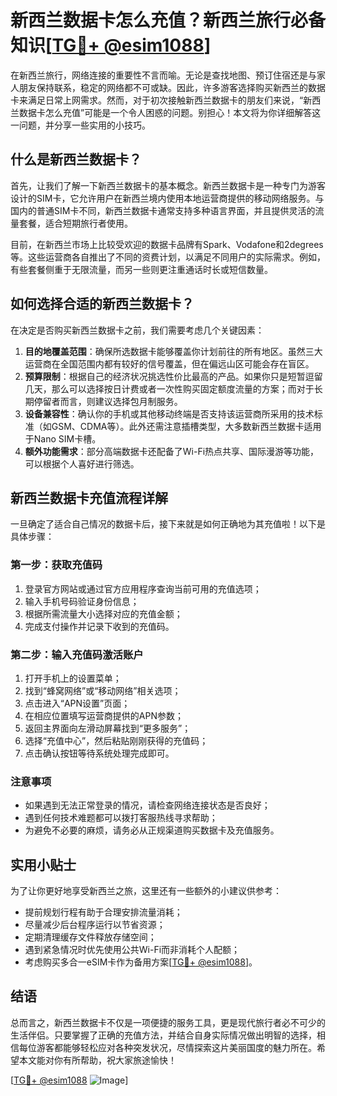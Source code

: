 # 新西兰数据卡怎么充值？新西兰旅行必备知识[[TG💪+ @esim1088](https://t.me/s/esim1088)]

在新西兰旅行，网络连接的重要性不言而喻。无论是查找地图、预订住宿还是与家人朋友保持联系，稳定的网络都不可或缺。因此，许多游客选择购买新西兰的数据卡来满足日常上网需求。然而，对于初次接触新西兰数据卡的朋友们来说，“新西兰数据卡怎么充值”可能是一个令人困惑的问题。别担心！本文将为你详细解答这一问题，并分享一些实用的小技巧。

## 什么是新西兰数据卡？

首先，让我们了解一下新西兰数据卡的基本概念。新西兰数据卡是一种专门为游客设计的SIM卡，它允许用户在新西兰境内使用本地运营商提供的移动网络服务。与国内的普通SIM卡不同，新西兰数据卡通常支持多种语言界面，并且提供灵活的流量套餐，适合短期旅行者使用。

目前，在新西兰市场上比较受欢迎的数据卡品牌有Spark、Vodafone和2degrees等。这些运营商各自推出了不同的资费计划，以满足不同用户的实际需求。例如，有些套餐侧重于无限流量，而另一些则更注重通话时长或短信数量。

## 如何选择合适的新西兰数据卡？

在决定是否购买新西兰数据卡之前，我们需要考虑几个关键因素：

1. **目的地覆盖范围**：确保所选数据卡能够覆盖你计划前往的所有地区。虽然三大运营商在全国范围内都有较好的信号覆盖，但在偏远山区可能会存在盲区。
2. **预算限制**：根据自己的经济状况挑选性价比最高的产品。如果你只是短暂逗留几天，那么可以选择按日计费或者一次性购买固定额度流量的方案；而对于长期停留者而言，则建议选择包月制服务。
3. **设备兼容性**：确认你的手机或其他移动终端是否支持该运营商所采用的技术标准（如GSM、CDMA等）。此外还需注意插槽类型，大多数新西兰数据卡适用于Nano SIM卡槽。
4. **额外功能需求**：部分高端数据卡还配备了Wi-Fi热点共享、国际漫游等功能，可以根据个人喜好进行筛选。

## 新西兰数据卡充值流程详解

一旦确定了适合自己情况的数据卡后，接下来就是如何正确地为其充值啦！以下是具体步骤：

### 第一步：获取充值码
1. 登录官方网站或通过官方应用程序查询当前可用的充值选项；
2. 输入手机号码验证身份信息；
3. 根据所需流量大小选择对应的充值金额；
4. 完成支付操作并记录下收到的充值码。

### 第二步：输入充值码激活账户
1. 打开手机上的设置菜单；
2. 找到“蜂窝网络”或“移动网络”相关选项；
3. 点击进入“APN设置”页面；
4. 在相应位置填写运营商提供的APN参数；
5. 返回主界面向左滑动屏幕找到“更多服务”；
6. 选择“充值中心”，然后粘贴刚刚获得的充值码；
7. 点击确认按钮等待系统处理完成即可。

### 注意事项
- 如果遇到无法正常登录的情况，请检查网络连接状态是否良好；
- 遇到任何技术难题都可以拨打客服热线寻求帮助；
- 为避免不必要的麻烦，请务必从正规渠道购买数据卡及充值服务。

## 实用小贴士

为了让你更好地享受新西兰之旅，这里还有一些额外的小建议供参考：

- 提前规划行程有助于合理安排流量消耗；
- 尽量减少后台程序运行以节省资源；
- 定期清理缓存文件释放存储空间；
- 遇到紧急情况时优先使用公共Wi-Fi而非消耗个人配额；
- 考虑购买多合一eSIM卡作为备用方案[[TG💪+ @esim1088](https://t.me/s/esim1088)]。

## 结语

总而言之，新西兰数据卡不仅是一项便捷的服务工具，更是现代旅行者必不可少的生活伴侣。只要掌握了正确的充值方法，并结合自身实际情况做出明智的选择，相信每位游客都能够轻松应对各种突发状况，尽情探索这片美丽国度的魅力所在。希望本文能对你有所帮助，祝大家旅途愉快！

[[TG💪+ @esim1088](https://t.me/s/esim1088) ![Image](https://i.postimg.cc/4NQfJmqS/Snipaste-2025-05-13-00-14-12.png)]